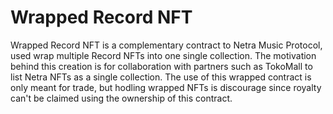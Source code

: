 # Wrapped Record NFT

Wrapped Record NFT is a complementary contract to Netra Music Protocol, used wrap multiple Record NFTs into one single collection. The motivation behind this creation is for collaboration with partners such as TokoMall to list Netra NFTs as a single collection. The use of this wrapped contract is only meant for trade, but hodling wrapped NFTs is discourage since royalty can't be claimed using the ownership of this contract.

